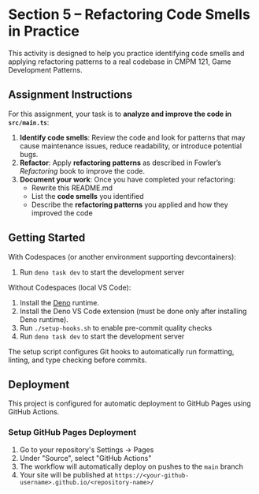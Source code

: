 # Section 5 – Refactoring Code Smells in Practice

This activity is designed to help you practice identifying code smells and applying refactoring patterns to a real codebase in CMPM 121, Game Development Patterns.

## Assignment Instructions

For this assignment, your task is to **analyze and improve the code in `src/main.ts`**:

1. **Identify code smells**: Review the code and look for patterns that may cause maintenance issues, reduce readability, or introduce potential bugs.
2. **Refactor**: Apply **refactoring patterns** as described in Fowler’s _Refactoring_ book to improve the code.
3. **Document your work**: Once you have completed your refactoring:
   - Rewrite this README.md
   - List the **code smells** you identified
   - Describe the **refactoring patterns** you applied and how they improved the code

## Getting Started

With Codespaces (or another environment supporting devcontainers):

1. Run `deno task dev` to start the development server

Without Codespaces (local VS Code):

1. Install the [Deno](https://docs.deno.com/runtime/getting_started/installation/) runtime.
2. Install the Deno VS Code extension (must be done only after installing Deno runtime).
3. Run `./setup-hooks.sh` to enable pre-commit quality checks
4. Run `deno task dev` to start the development server

The setup script configures Git hooks to automatically run formatting, linting, and type checking before commits.

## Deployment

This project is configured for automatic deployment to GitHub Pages using GitHub Actions.

### Setup GitHub Pages Deployment

1. Go to your repository's Settings → Pages
2. Under "Source", select "GitHub Actions"
3. The workflow will automatically deploy on pushes to the `main` branch
4. Your site will be published at `https://<your-github-username>.github.io/<repository-name>/`
